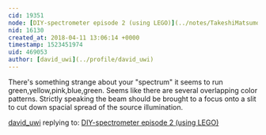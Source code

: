 ```yaml
---
cid: 19351
node: [DIY-spectrometer episode 2 (using LEGO)](../notes/TakeshiMatsumoto/04-11-2018/diy-spectrometer-episode-2-using-lego)
nid: 16130
created_at: 2018-04-11 13:06:14 +0000
timestamp: 1523451974
uid: 469053
author: [david_uwi](../profile/david_uwi)
---
```


There's something strange about your "spectrum" it seems to run green,yellow,pink,blue,green. Seems like there are several overlapping color patterns.
Strictly speaking the beam should be brought to a focus onto a slit to cut down spacial spread of the source illumination.

[david_uwi](../profile/david_uwi) replying to: [DIY-spectrometer episode 2 (using LEGO)](../notes/TakeshiMatsumoto/04-11-2018/diy-spectrometer-episode-2-using-lego)


